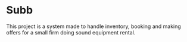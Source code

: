 # Subb

This project is a system made to handle inventory, booking and making offers for a small firm doing sound equipment rental.
